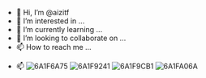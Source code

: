 - 👋 Hi, I’m @aizitf
- 👀 I’m interested in ...
- 🌱 I’m currently learning ...
- 💞️ I’m looking to collaborate on ...
- 📫 How to reach me ...

<!---
aizitf/aizitf is a ✨ special ✨ repository because its `README.md` (this file) appears on your GitHub profile.
You can click the Preview link to take a look at your changes.
--->

- 📫
![6A1F6A75](https://user-images.githubusercontent.com/68260096/176073007-7da1969b-3e88-48b8-8c95-9098ed9630d2.gif)
![6A1F9241](https://user-images.githubusercontent.com/68260096/176073061-93b85b15-73e2-4331-ba07-adb83ab676f5.png)
![6A1F9CB1](https://user-images.githubusercontent.com/68260096/176073076-876fcd57-a452-44b9-8e1d-a2d97ecb38ef.png)
![6A1FA06A](https://user-images.githubusercontent.com/68260096/176073084-362e69ef-3ca3-4223-93b6-f12840b6d01b.png)
